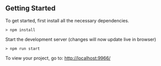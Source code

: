 ## Getting Started

To get started, first install all the necessary dependencies.
```
> npm install
```

Start the development server (changes will now update live in browser)
```
> npm run start
```

To view your project, go to: [http://localhost:9966/](http://localhost:9966/)
